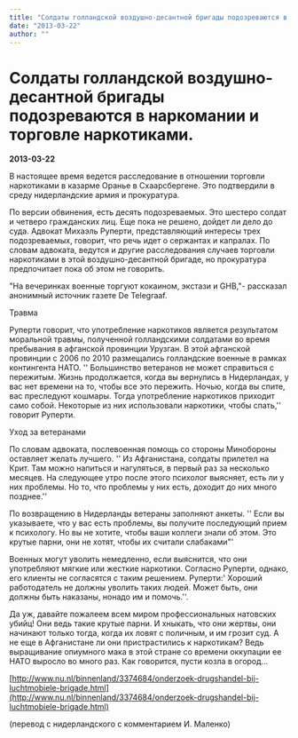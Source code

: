 ```yaml
---
title: "Солдаты голландской воздушно-десантной бригады подозреваются в наркомании и торговле наркотиками."
date: "2013-03-22"
author: ""
---
```


# Солдаты голландской воздушно-десантной бригады подозреваются в наркомании и торговле наркотиками.

**2013-03-22** 

В настоящее время ведется расследование в отношении торговли наркотиками в казарме Оранье в Схаарсбергене. Это подтвердили в среду нидерландские армия и прокуратура.

По версии обвинения, есть десять подозреваемых. Это шестеро солдат и четверо гражданских лиц. Еще пока не решено, дойдет ли дело до суда. Адвокат Михаэль Руперти, представляющий интересы трех подозреваемых, говорит, что речь идет о сержантах и капралах. По словам адвоката, ведутся и другие расследования случаев торговли наркотиками в этой воздушно-десантной бригаде, но прокуратура предпочитает пока об этом не говорить.

"На вечеринках военные торгуют кокаином, экстази и GHB,"- рассказал анонимный источник газете De Telegraaf.

Травма

Руперти говорит, что употребление наркотиков является результатом моральной травмы, полученной голландскими солдатами во время пребывания в афганской провинции Урузган. В этой афганской провинции с 2006 по 2010 размещались голландские военные в рамках контингента НАТО. '' Большинство ветеранов не может справиться с пережитым. Жизнь продолжается, когда вы вернулись в Нидерландах, у вас нет времени на то, чтобы все это пережить. Ночью, когда вы спите, вас преследуют кошмары. Тогда употребление наркотиков приходит само собой. Некоторые из них использовали наркотики, чтобы спать,'' говорит Руперти.

Уход за ветеранами

По словам адвоката, послевоенная помощь со стороны Минобороны оставляет желать лучшего. '' Из Афганистана, солдаты прилетел на Крит. Там можно напиться и нагуляться, в первый раз за несколько месяцев. На следующее утро после этого психолог выясняет, есть ли у них проблемы. Но то, что проблемы у них есть, доходит до них много позднее.'' 

По возвращению в Нидерланды ветераны заполняют анкеты. '' Если вы указываете, что у вас есть проблемы, вы получите последующий прием к психологу. Но вы не хотите, чтобы ваши коллеги знали об этом. Это крутые парни, они не хотят, чтобы их считали слабаками"' 

Военных могут уволить немедленно, если выяснится, что они употребляют мягкие или жесткие наркотики. Согласно Руперти, однако, его клиенты не согласятся с таким решением. Руперти:' Хороший работодатель не должны уволить таких людей. Может быть, они должны быть наказаны, нонадо им и помочь.''.

Да уж, давайте пожалеем всем миром профессиональных натовских убийц! Они ведь такие крутые парни. И хныкать, что они жертвы, они начинают только тогда, когда их ловят с поличным, и им грозит суд. А не еще в Афганистане ли они пристрастились к наркотикам? Ведь выращивание опиумного мака в этой стране со времени оккупации ее НАТО выросло во много раз. Как говорится, пусти козла в огород...

[http://www.nu.nl/binnenland/3374684/onderzoek-drugshandel-bij-luchtmobiele-brigade.html](http://www.nu.nl/binnenland/3374684/onderzoek-drugshandel-bij-luchtmobiele-brigade.html)

(перевод с нидерландского с комментарием И. Маленко)
